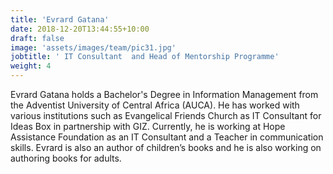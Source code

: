 ```yaml
---
title: 'Evrard Gatana'
date: 2018-12-20T13:44:55+10:00
draft: false
image: 'assets/images/team/pic31.jpg'
jobtitle: ' IT Consultant  and Head of Mentorship Programme'
weight: 4
---
```


Evrard Gatana holds a Bachelor's Degree in Information Management from the Adventist University of Central Africa (AUCA). He has worked with various institutions such as Evangelical Friends Church as IT Consultant for Ideas Box in partnership with GIZ. Currently, he is working at Hope Assistance Foundation as an IT Consultant and a Teacher in communication skills. Evrard is also an author of children’s books  and he is also working on authoring books for adults. 
